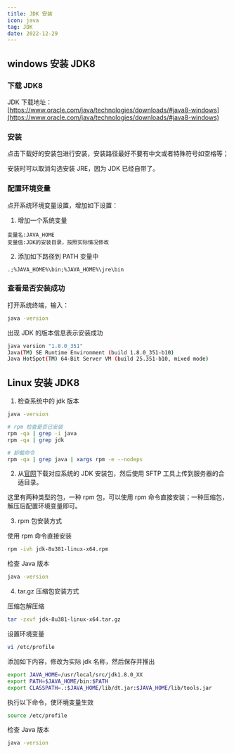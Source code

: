 ```yaml
---
title: JDK 安装
icon: java
tag: JDK
date: 2022-12-29
---
```


## windows 安装 JDK8

### 下载 JDK8

JDK 下载地址：[https://www.oracle.com/java/technologies/downloads/#java8-windows](https://www.oracle.com/java/technologies/downloads/#java8-windows)

### 安装

点击下载好的安装包进行安装，安装路径最好不要有中文或者特殊符号如空格等；

安装时可以取消勾选安装 JRE，因为 JDK 已经自带了。

### 配置环境变量

点开系统环境变量设置，增加如下设置：

1. 增加一个系统变量

```
变量名:JAVA_HOME
变量值:JDK的安装目录，按照实际情况修改
```

2. 添加如下路径到 PATH 变量中

```
.;%JAVA_HOME%\bin;%JAVA_HOME%\jre\bin
```

### 查看是否安装成功
 
打开系统终端，输入：

```bash
java -version
```

出现 JDK 的版本信息表示安装成功

```bash
java version "1.8.0_351"
Java(TM) SE Runtime Environment (build 1.8.0_351-b10)
Java HotSpot(TM) 64-Bit Server VM (build 25.351-b10, mixed mode)
```

## Linux 安装 JDK8

1. 检查系统中的 jdk 版本

```bash
java -version

# rpm 检查是否已安装
rpm -qa | grep -i java
rpm -qa | grep jdk

# 卸载命令
rpm -qa | grep java | xargs rpm -e --nodeps
```

2. 从[官网](https://www.oracle.com/java/technologies/downloads/#java8)下载对应系统的 JDK 安装包，然后使用 SFTP 工具上传到服务器的合适目录。

这里有两种类型的包，一种 rpm 包，可以使用 rpm 命令直接安装；一种压缩包，解压后配置环境变量即可。


3. rpm 包安装方式

使用 rpm 命令直接安装

```bash
rpm -ivh jdk-8u381-linux-x64.rpm
```

检查 Java 版本

```bash
java -version
```

4. tar.gz 压缩包安装方式

压缩包解压缩

```bash
tar -zxvf jdk-8u381-linux-x64.tar.gz
```

设置环境变量

```bash
vi /etc/profile
```

添加如下内容，修改为实际 jdk 名称，然后保存并推出

```bash
export JAVA_HOME=/usr/local/src/jdk1.8.0_XX
export PATH=$JAVA_HOME/bin:$PATH
export CLASSPATH=.:$JAVA_HOME/lib/dt.jar:$JAVA_HOME/lib/tools.jar
```

执行以下命令，使环境变量生效

```bash
source /etc/profile
```

检查 Java 版本

```bash
java -version
```